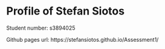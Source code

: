 <h1>Profile of Stefan Siotos</h1>
<p>Student number: s3894025 </p>
<p>Github pages url: https://stefansiotos.github.io/Assessment1/ </p>


